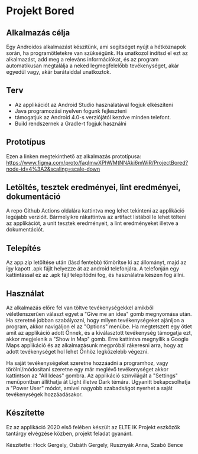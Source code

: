 # Projekt Bored

## Alkalmazás célja

Egy Androidos alkalmazást készítünk, ami segítséget nyújt a hétköznapok során, ha programötletekre van szükségünk. Ha unatkozol indítsd el ezt az alkalmazást, add meg a releváns információkat, és az program automatikusan megtalálja a neked legmegfelelőbb tevékenységet, akár egyedül vagy, akár barátaiddal unatkoztok.

## Terv

- Az applikációt az Android Studio használatával fogjuk elkészíteni
- Java programozási nyelven fogunk fejleszteni
- támogatjuk az Android 4.0-s verziójától kezdve minden telefont.
- Build rendszernek a Gradle-t fogjuk használni

## Prototípus

Ezen a linken megtekinthető az alkalmazás prototípusa: <https://www.figma.com/proto/faqImwXPhWMtNNAki6mWiR/ProjectBored?node-id=4%3A2&scaling=scale-down>

## Letöltés, tesztek eredményei, lint eredményei, dokumentáció

A repo Github Actions oldalára kattintva meg lehet tekinteni az applikáció legújabb verzióit. Bármelyikre rákattintva az artifact listából le lehet tölteni az applikációt, a unit tesztek eredményeit, a lint eredményeket illetve a dokumentációt.

## Telepítés

Az app.zip letöltése után (lásd fentebb) tömörítse ki az állományt, majd az így kapott .apk fájlt helyezze át az android telefonjára. A telefonján egy kattintással ez az .apk fájl telepítődni fog, és használatra készen fog állni.

## Használat

Az alkalmazás előre fel van töltve tevékenységekkel amikből véletlenszerűen választ egyet a "Give me an idea" gomb megnyomása után. Ha szeretné jobban szabályozni, hogy milyen tevékenységeket ajánljon a program, akkor navigáljon el az "Options" menübe. Ha megtetszett egy ötlet amit az applikáció adott Önnek, és a kiválasztott tevékenység támogatja ezt, akkor megjelenik a "Show in Map" gomb. Erre kattintva megnyílik a Google Maps applikáció és az alkalmazásunk megpróbál rákeresni arra, hogy az adott tevékenységet hol lehet Önhöz legközelebb végezni.

Ha saját tevékenységeket szeretne hozzáadni a programhoz, vagy törölni/módosítani szeretne egy már meglévő tevékenységet akkor kattintson az "All Ideas" gombra. Az applikáció színvilágát a "Settings" menüpontban állíthatja át Light illetve Dark témára. Ugyanitt bekapcsolhatja a "Power User" módot, amivel nagyobb szabadságot nyerhet a saját tevékenységek hozzáadásakor.

## Készítette

Ez az applikáció 2020 első felében készült az ELTE IK Projekt eszközök tantárgy elvégzése közben, projekt feladat gyanánt.

Készítette: Hock Gergely, Osbáth Gergely, Rusznyák Anna, Szabó Bence
